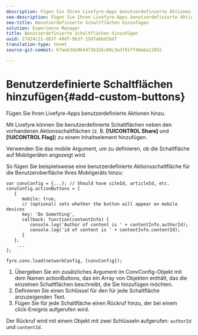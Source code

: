 ```yaml
---
description: Fügen Sie Ihren Livefyre-Apps benutzerdefinierte Aktionen hinzu.
seo-description: Fügen Sie Ihren Livefyre-Apps benutzerdefinierte Aktionen hinzu.
seo-title: Benutzerdefinierte Schaltflächen hinzufügen
solution: Experience Manager
title: Benutzerdefinierte Schaltflächen hinzufügen
uuid: 27d24c21-d83f-49df-9b3f-15d7abbd2bd7
translation-type: tm+mt
source-git-commit: 67aeb3de964473b326c88c3a3f81ff48a6a12652

---
```



# Benutzerdefinierte Schaltflächen hinzufügen{#add-custom-buttons}

Fügen Sie Ihren Livefyre-Apps benutzerdefinierte Aktionen hinzu.

Mit Livefyre können Sie benutzerdefinierte Schaltflächen neben den vorhandenen Aktionsschaltflächen (z. B. **[!UICONTROL Share]** und **[!UICONTROL Flag]**) zu einem Inhaltselement hinzufügen.

Verwenden Sie das mobile Argument, um zu definieren, ob die Schaltfläche auf Mobilgeräten angezeigt wird.

So fügen Sie beispielsweise eine benutzerdefinierte Aktionsschaltfläche für die Benutzeroberfläche Ihres Mobilgeräts hinzu:

```
var convConfig = {...}; // Should have siteId, articleId, etc. 
convConfig.actionButtons = [ 
   { 
      mobile: true,  
      // (optional) sets whether the button will appear on mobile devices 
      key: 'Do Something', 
      callback: function(contentInfo) { 
         console.log('Author of content is ' + contentInfo.authorId); 
         console.log('id of content is ' + contentInfo.contentId); 
      } 
   }, 
    ... 
]; 
  
fyre.conv.load(networkConfig, [convConfig]);
```

1. Übergeben Sie ein zusätzliches Argument im ConvConfig-Objekt mit dem Namen actionButtons, das ein Array von Objekten enthält, das die einzelnen Schaltflächen beschreibt, die Sie hinzufügen möchten.
1. Definieren Sie einen Schlüssel für den für jede Schaltfläche anzuzeigenden Text.
1. Fügen Sie für jede Schaltfläche einen Rückruf hinzu, der bei einem click-Ereignis aufgerufen wird.

Der Rückruf wird mit einem Objekt mit zwei Schlüsseln aufgerufen: `authorId` und `contentId`.
